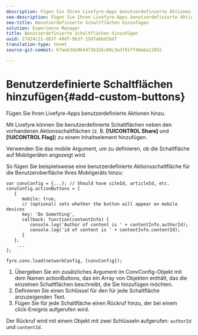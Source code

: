 ```yaml
---
description: Fügen Sie Ihren Livefyre-Apps benutzerdefinierte Aktionen hinzu.
seo-description: Fügen Sie Ihren Livefyre-Apps benutzerdefinierte Aktionen hinzu.
seo-title: Benutzerdefinierte Schaltflächen hinzufügen
solution: Experience Manager
title: Benutzerdefinierte Schaltflächen hinzufügen
uuid: 27d24c21-d83f-49df-9b3f-15d7abbd2bd7
translation-type: tm+mt
source-git-commit: 67aeb3de964473b326c88c3a3f81ff48a6a12652

---
```



# Benutzerdefinierte Schaltflächen hinzufügen{#add-custom-buttons}

Fügen Sie Ihren Livefyre-Apps benutzerdefinierte Aktionen hinzu.

Mit Livefyre können Sie benutzerdefinierte Schaltflächen neben den vorhandenen Aktionsschaltflächen (z. B. **[!UICONTROL Share]** und **[!UICONTROL Flag]**) zu einem Inhaltselement hinzufügen.

Verwenden Sie das mobile Argument, um zu definieren, ob die Schaltfläche auf Mobilgeräten angezeigt wird.

So fügen Sie beispielsweise eine benutzerdefinierte Aktionsschaltfläche für die Benutzeroberfläche Ihres Mobilgeräts hinzu:

```
var convConfig = {...}; // Should have siteId, articleId, etc. 
convConfig.actionButtons = [ 
   { 
      mobile: true,  
      // (optional) sets whether the button will appear on mobile devices 
      key: 'Do Something', 
      callback: function(contentInfo) { 
         console.log('Author of content is ' + contentInfo.authorId); 
         console.log('id of content is ' + contentInfo.contentId); 
      } 
   }, 
    ... 
]; 
  
fyre.conv.load(networkConfig, [convConfig]);
```

1. Übergeben Sie ein zusätzliches Argument im ConvConfig-Objekt mit dem Namen actionButtons, das ein Array von Objekten enthält, das die einzelnen Schaltflächen beschreibt, die Sie hinzufügen möchten.
1. Definieren Sie einen Schlüssel für den für jede Schaltfläche anzuzeigenden Text.
1. Fügen Sie für jede Schaltfläche einen Rückruf hinzu, der bei einem click-Ereignis aufgerufen wird.

Der Rückruf wird mit einem Objekt mit zwei Schlüsseln aufgerufen: `authorId` und `contentId`.
